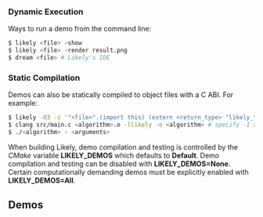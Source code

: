 ### Dynamic Execution
Ways to run a demo from the command line:

```bash
$ likely <file> -show
$ likely <file> -render result.png
$ dream <file> # Likely's IDE
```

### Static Compilation
Demos can also be statically compiled to object files with a C ABI.
For example:

```bash
$ likely -O3 -c '"<file>".(import this) (extern <return_type> "likely_test_function" <parameter_types> <algorithm> true)' <algorithm>.o
$ clang src/main.c <algorithm>.o -llikely -o <algorithm> # specify -I and -L as needed
$ ./<algorithm> - <arguments>
```

When building Likely, demo compilation and testing is controlled by the *CMake* variable **LIKELY_DEMOS** which defaults to **Default**.
Demo compilation and testing can be disabled with **LIKELY_DEMOS=None**.
Certain computationally demanding demos must be explicitly enabled with **LIKELY_DEMOS=All**.

Demos
-----

<div id="demos"></div>
<script>
var html = ""
var demos = [
 ["Hello World"   , "u8CXY", "u8CXY"                        , "\"data/misc/lenna.tiff\".read-image"],
 ["Mandelbrot Set", "u8XY" , "(i32 i32 f32 f32 f32 f32 i32)", "600 400 -2.f32 -1.f32 3.f32 2.f32 20"],
 ["Gabor Wavelet" , "f32XY", "(i32 i32 f32 f32 f32 f32 f32)", "192 192 64.f32 64.f32 0.f32 128.f32 0.f32"],
 ["Average Face"  , "u8XY" , "()"                           , ""]]
var index = 0
demos.forEach(function(demo) {
 var fileName = demo[0].toLowerCase().replace(" ", "_");
 if (index % 2 == 0)
  html = html + '<div class="row">'
 html = html
  + '<div class="col-sm-12 col-md-6">'
  + '  <div class="thumbnail">'
  + '    <a href="?href=' + fileName + '">'
  + '      <img src="https://github.com/biometrics/likely/releases/download/v0.1/' + fileName + '.jpg" width=384 height=384>'
  + '    </a>'
  + '    <div class="caption">'
  + '      <h3>' + demo[0] + '</h3>'
  + '      <dl class="dl-horizontal">'
  + '        <dt>Likely Source File</dt>'
  + '        <dd><a href="http://raw.github.com/biometrics/likely/gh-pages/library/' + fileName + '.md">library/' + fileName + '.md</a></dd>'
  + '        <dt>Generated LLVM IR</dt>'
  + '        <dd><a href="https://s3.amazonaws.com/liblikely/ir/' + fileName + '.ll">serial</a> &'
  + '            <a href="https://s3.amazonaws.com/liblikely/ir/' + fileName + '-p.ll">parallel</a></dd>'
  + '        <dt>Algorithm</dt>'
  + '        <dd>' + fileName + '</dd>'
  + '        <dt>Return Type</dt>'
  + '        <dd>' + demo[1] + '</dd>'
  + '        <dt>Parameter Types</dt>'
  + '        <dd>' + demo[2] + '</dd>'
  + '        <dt>Example Arguments</dt>'
  + '        <dd>' + demo[3] + '</dd>'
  + '      </dl>'
  + '    </div>'
  + '  </div>'
  + '</div>'
 if (index % 2 == 1)
  html = html + '</div> <br>'
 index = index + 1
})
document.getElementById("demos").innerHTML = html;
</script>

